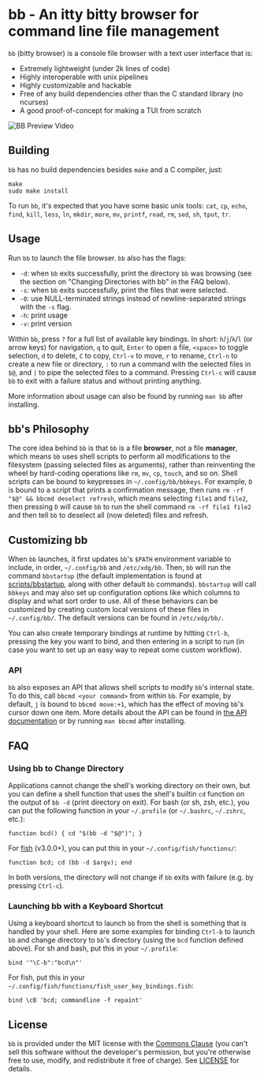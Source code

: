 # bb - An itty bitty browser for command line file management

`bb` (bitty browser) is a console file browser with a text user interface that is:

- Extremely lightweight (under 2k lines of code)
- Highly interoperable with unix pipelines
- Highly customizable and hackable
- Free of any build dependencies other than the C standard library (no ncurses)
- A good proof-of-concept for making a TUI from scratch

![BB Preview Video](https://bitbucket.org/spilt/bb/downloads/bb.gif)

## Building

`bb` has no build dependencies besides `make` and a C compiler, just:

    make
    sudo make install

To run `bb`, it's expected that you have some basic unix tools: `cat`, `cp`,
`echo`, `find`, `kill`, `less`, `ln`, `mkdir`, `more`, `mv`, `printf`, `read`,
`rm`, `sed`, `sh`, `tput`, `tr`.

## Usage

Run `bb` to launch the file browser. `bb` also has the flags:

- `-d`: when `bb` exits successfully, print the directory `bb` was browsing
  (see the section on "Changing Directories with bb" in the FAQ below).
- `-s`: when `bb` exits successfully, print the files that were selected.
- `-0`: use NULL-terminated strings instead of newline-separated strings with
  the `-s` flag.
- `-h`: print usage
- `-v`: print version

Within `bb`, press `?` for a full list of available key bindings. In short:
`h`/`j`/`k`/`l` (or arrow keys) for navigation, `q` to quit, `Enter` to open a
file, `<space>` to toggle selection, `d` to delete, `C` to copy, `Ctrl-v` to
move, `r` to rename, `Ctrl-n` to create a new file or directory, `:` to run a
command with the selected files in `$@`, and `|` to pipe the selected files to
a command.  Pressing `Ctrl-c` will cause `bb` to exit with a failure status and
without printing anything.

More information about usage can also be found by running `man bb` after
installing.

## bb's Philosophy

The core idea behind `bb` is that `bb` is a file **browser**, not a file
**manager**, which means `bb` uses shell scripts to perform all modifications
to the filesystem (passing selected files as arguments), rather than
reinventing the wheel by hard-coding operations like `rm`, `mv`, `cp`, `touch`,
and so on.  Shell scripts can be bound to keypresses in
`~/.config/bb/bbkeys`. For example, `D` is bound to a script that prints a
confirmation message, then runs `rm -rf "$@" && bbcmd deselect refresh`,
which means selecting `file1` and `file2`, then pressing `D` will cause `bb` to
run the shell command `rm -rf file1 file2` and then tell `bb` to deselect all
(now deleted) files and refresh.

## Customizing bb

When `bb` launches, it first updates `bb`'s `$PATH` environment variable to
include, in order, `~/.config/bb` and `/etc/xdg/bb`. Then, `bb` will run the
command `bbstartup` (the default implementation is found at
[scripts/bbstartup](scripts/bbstartup), along with other default `bb` commands).
`bbstartup` will call `bbkeys` and may also set up configuration options like
which columns to display and what sort order to use. All of these behaviors can
be customized by creating custom local versions of these files in `~/.config/bb/`.
The default versions can be found in `/etc/xdg/bb/`.

You can also create temporary bindings at runtime by hitting `Ctrl-b`, pressing
the key you want to bind, and then entering in a script to run (in case you
want to set up an easy way to repeat some custom workflow).

### API

`bb` also exposes an API that allows shell scripts to modify `bb`'s internal
state. To do this, call `bbcmd <your command>` from within `bb`. For example, by
default, `j` is bound to `bbcmd move:+1`, which has the effect of moving `bb`'s
cursor down one item. More details about the API can be found in [the API
documentation](API.md) or by running `man bbcmd` after installing.

## FAQ

### Using bb to Change Directory

Applications cannot change the shell's working directory on their own, but you
can define a shell function that uses the shell's builtin `cd` function on the
output of `bb -d` (print directory on exit). For bash (or sh, zsh, etc.), you can
put the following function in your `~/.profile` (or `~/.bashrc`, `~/.zshrc`,
etc.):

    function bcd() { cd "$(bb -d "$@")"; }

For [fish](https://fishshell.com/) (v3.0.0+), you can put this in your
`~/.config/fish/functions/`:

    function bcd; cd (bb -d $argv); end

In both versions, the directory will not change if `bb` exits with failure
(e.g. by pressing `Ctrl-c`).

### Launching bb with a Keyboard Shortcut

Using a keyboard shortcut to launch `bb` from the shell is something that is
handled by your shell. Here are some examples for binding `Ctrl-b` to launch
`bb` and change directory to `bb`'s directory (using the `bcd` function defined
above). For sh and bash, put this in your `~/.profile`:

    bind '"\C-b":"bcd\n"'

For fish, put this in your `~/.config/fish/functions/fish_user_key_bindings.fish`:

    bind \cB 'bcd; commandline -f repaint'

## License

`bb` is provided under the MIT license with the [Commons Clause](https://commonsclause.com/)
(you can't sell this software without the developer's permission, but you're
otherwise free to use, modify, and redistribute it free of charge).
See [LICENSE](LICENSE) for details.

